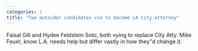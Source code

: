 ```yaml
---
categories: i
title: "Two outsider candidates vie to become LA city attorney"
---
```

Faisal Gill and Hydee Feldstein Soto, both vying to replace City Atty. Mike Feuer, know L.A. needs help but differ vastly in how they"d change it. 